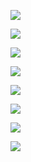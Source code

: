 ![](../images/01/dl_1_1.png)

![](../images/01/dl_1_2.png)

![](../images/01/dl_1_3.png)

![](../images/01/dl_1_4.png)

![](../images/01/dl_1_5.png)

![](../images/01/dl_1_6.png)

![](../images/01/dl_1_7.png)

![](../images/01/dl_1_8.png)